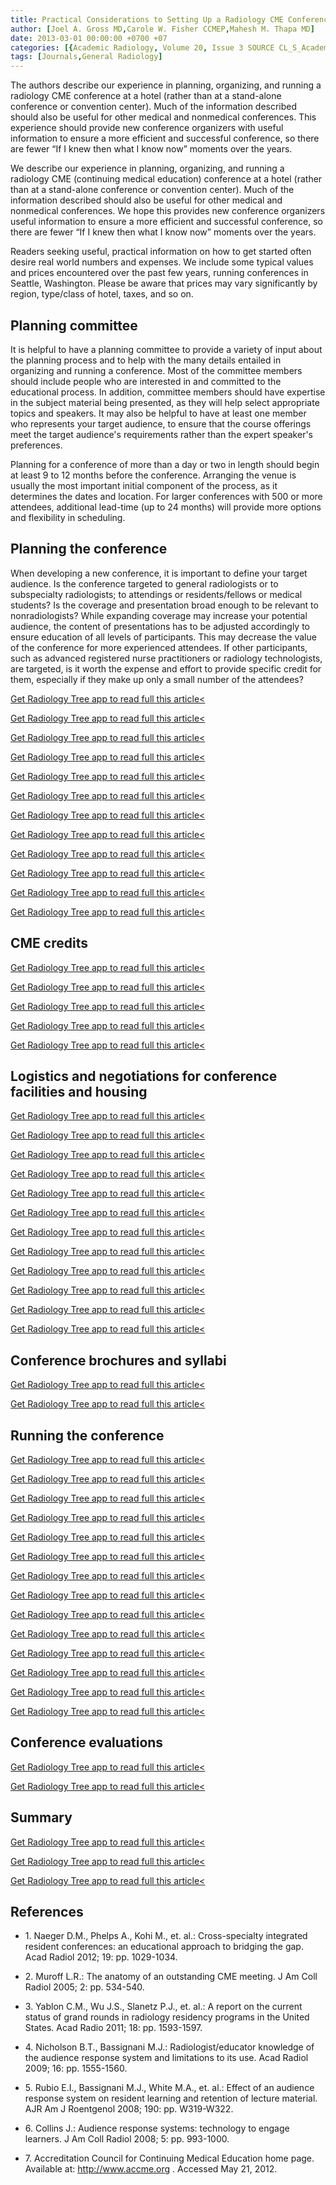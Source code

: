 ```yaml
---
title: Practical Considerations to Setting Up a Radiology CME Conference
author: [Joel A. Gross MD,Carole W. Fisher CCMEP,Mahesh M. Thapa MD]
date: 2013-03-01 00:00:00 +0700 +07
categories: [{Academic Radiology, Volume 20, Issue 3 SOURCE CL_S_AcademicRadiologyVolume20Issue3 1}]
tags: [Journals,General Radiology]
---
```

The authors describe our experience in planning, organizing, and running a radiology CME conference at a hotel (rather than at a stand-alone conference or convention center). Much of the information described should also be useful for other medical and nonmedical conferences. This experience should provide new conference organizers with useful information to ensure a more efficient and successful conference, so there are fewer “If I knew then what I know now” moments over the years.

We describe our experience in planning, organizing, and running a radiology CME (continuing medical education) conference at a hotel (rather than at a stand-alone conference or convention center). Much of the information described should also be useful for other medical and nonmedical conferences. We hope this provides new conference organizers useful information to ensure a more efficient and successful conference, so there are fewer “If I knew then what I know now” moments over the years.

Readers seeking useful, practical information on how to get started often desire real world numbers and expenses. We include some typical values and prices encountered over the past few years, running conferences in Seattle, Washington. Please be aware that prices may vary significantly by region, type/class of hotel, taxes, and so on.

## Planning committee

It is helpful to have a planning committee to provide a variety of input about the planning process and to help with the many details entailed in organizing and running a conference. Most of the committee members should include people who are interested in and committed to the educational process. In addition, committee members should have expertise in the subject material being presented, as they will help select appropriate topics and speakers. It may also be helpful to have at least one member who represents your target audience, to ensure that the course offerings meet the target audience's requirements rather than the expert speaker's preferences.

Planning for a conference of more than a day or two in length should begin at least 9 to 12 months before the conference. Arranging the venue is usually the most important initial component of the process, as it determines the dates and location. For larger conferences with 500 or more attendees, additional lead-time (up to 24 months) will provide more options and flexibility in scheduling.

## Planning the conference

When developing a new conference, it is important to define your target audience. Is the conference targeted to general radiologists or to subspecialty radiologists; to attendings or residents/fellows or medical students? Is the coverage and presentation broad enough to be relevant to nonradiologists? While expanding coverage may increase your potential audience, the content of presentations has to be adjusted accordingly to ensure education of all levels of participants. This may decrease the value of the conference for more experienced attendees. If other participants, such as advanced registered nurse practitioners or radiology technologists, are targeted, is it worth the expense and effort to provide specific credit for them, especially if they make up only a small number of the attendees?

[Get Radiology Tree app to read full this article<](https://clinicalpub.com/app)

[Get Radiology Tree app to read full this article<](https://clinicalpub.com/app)

[Get Radiology Tree app to read full this article<](https://clinicalpub.com/app)

[Get Radiology Tree app to read full this article<](https://clinicalpub.com/app)

[Get Radiology Tree app to read full this article<](https://clinicalpub.com/app)

[Get Radiology Tree app to read full this article<](https://clinicalpub.com/app)

[Get Radiology Tree app to read full this article<](https://clinicalpub.com/app)

[Get Radiology Tree app to read full this article<](https://clinicalpub.com/app)

[Get Radiology Tree app to read full this article<](https://clinicalpub.com/app)

[Get Radiology Tree app to read full this article<](https://clinicalpub.com/app)

[Get Radiology Tree app to read full this article<](https://clinicalpub.com/app)

[Get Radiology Tree app to read full this article<](https://clinicalpub.com/app)

## CME credits

[Get Radiology Tree app to read full this article<](https://clinicalpub.com/app)

[Get Radiology Tree app to read full this article<](https://clinicalpub.com/app)

[Get Radiology Tree app to read full this article<](https://clinicalpub.com/app)

[Get Radiology Tree app to read full this article<](https://clinicalpub.com/app)

[Get Radiology Tree app to read full this article<](https://clinicalpub.com/app)

## Logistics and negotiations for conference facilities and housing

[Get Radiology Tree app to read full this article<](https://clinicalpub.com/app)

[Get Radiology Tree app to read full this article<](https://clinicalpub.com/app)

[Get Radiology Tree app to read full this article<](https://clinicalpub.com/app)

[Get Radiology Tree app to read full this article<](https://clinicalpub.com/app)

[Get Radiology Tree app to read full this article<](https://clinicalpub.com/app)

[Get Radiology Tree app to read full this article<](https://clinicalpub.com/app)

[Get Radiology Tree app to read full this article<](https://clinicalpub.com/app)

[Get Radiology Tree app to read full this article<](https://clinicalpub.com/app)

[Get Radiology Tree app to read full this article<](https://clinicalpub.com/app)

[Get Radiology Tree app to read full this article<](https://clinicalpub.com/app)

[Get Radiology Tree app to read full this article<](https://clinicalpub.com/app)

[Get Radiology Tree app to read full this article<](https://clinicalpub.com/app)

## Conference brochures and syllabi

[Get Radiology Tree app to read full this article<](https://clinicalpub.com/app)

[Get Radiology Tree app to read full this article<](https://clinicalpub.com/app)

## Running the conference

[Get Radiology Tree app to read full this article<](https://clinicalpub.com/app)

[Get Radiology Tree app to read full this article<](https://clinicalpub.com/app)

[Get Radiology Tree app to read full this article<](https://clinicalpub.com/app)

[Get Radiology Tree app to read full this article<](https://clinicalpub.com/app)

[Get Radiology Tree app to read full this article<](https://clinicalpub.com/app)

[Get Radiology Tree app to read full this article<](https://clinicalpub.com/app)

[Get Radiology Tree app to read full this article<](https://clinicalpub.com/app)

[Get Radiology Tree app to read full this article<](https://clinicalpub.com/app)

[Get Radiology Tree app to read full this article<](https://clinicalpub.com/app)

[Get Radiology Tree app to read full this article<](https://clinicalpub.com/app)

[Get Radiology Tree app to read full this article<](https://clinicalpub.com/app)

[Get Radiology Tree app to read full this article<](https://clinicalpub.com/app)

[Get Radiology Tree app to read full this article<](https://clinicalpub.com/app)

[Get Radiology Tree app to read full this article<](https://clinicalpub.com/app)

## Conference evaluations

[Get Radiology Tree app to read full this article<](https://clinicalpub.com/app)

[Get Radiology Tree app to read full this article<](https://clinicalpub.com/app)

## Summary

[Get Radiology Tree app to read full this article<](https://clinicalpub.com/app)

[Get Radiology Tree app to read full this article<](https://clinicalpub.com/app)

[Get Radiology Tree app to read full this article<](https://clinicalpub.com/app)

## References

- 1\. Naeger D.M., Phelps A., Kohi M., et. al.: Cross-specialty integrated resident conferences: an educational approach to bridging the gap. Acad Radiol 2012; 19: pp. 1029-1034.


- 2\. Muroff L.R.: The anatomy of an outstanding CME meeting. J Am Coll Radiol 2005; 2: pp. 534-540.


- 3\. Yablon C.M., Wu J.S., Slanetz P.J., et. al.: A report on the current status of grand rounds in radiology residency programs in the United States. Acad Radio 2011; 18: pp. 1593-1597.


- 4\. Nicholson B.T., Bassignani M.J.: Radiologist/educator knowledge of the audience response system and limitations to its use. Acad Radiol 2009; 16: pp. 1555-1560.


- 5\. Rubio E.I., Bassignani M.J., White M.A., et. al.: Effect of an audience response system on resident learning and retention of lecture material. AJR Am J Roentgenol 2008; 190: pp. W319-W322.


- 6\. Collins J.: Audience response systems: technology to engage learners. J Am Coll Radiol 2008; 5: pp. 993-1000.


- 7\.  Accreditation Council for Continuing Medical Education home page. Available at:  http://www.accme.org  . Accessed May 21, 2012.
